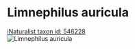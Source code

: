 
Limnephilus auricula
====================
  
[iNaturalist taxon id: 546228](https://www.inaturalist.org/taxa/546228)  
![Limnephilus auricula](https://inaturalist-open-data.s3.amazonaws.com/photos/215600996/medium.jpeg)